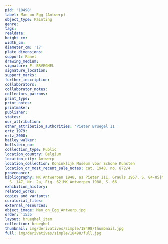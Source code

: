 ```yaml
---
pid: '18498'
label: Man on Egg (Antwerp)
object_type: Painting
genre: 
tags: 
realdate: 
height_cm: 
width_cm: 
diameter_cm: '17'
plate_dimensions: 
support: Panel
drawing_medium: 
signature: P. BRVEGHEL
signature_location: 
support_marks: 
further_inscription: 
collaborators: 
collaborator_notes: 
collectors_patrons: 
print_type: 
print_notes: 
printmaker: 
publisher: 
states: 
our_attribution: 
other_attribution_authorities: 'Pieter Bruegel II '
ertz_1979: 
ertz_2008: 
bailey_walker: 
hollstein_no: 
collection_type: Public
location_country: Belgium
location_city: Antwerp
location_collection: Koninklijk Museum voor Schone Kunsten
location_or_most_recent_sale_notes: cat. 1948, no. 872/4
provenance: 
bibliography: MK Antwerpen 1948, as Pieter III, Grauls 1957, S. 84-85|Marlier 1969,
  S. 147, Nr. 2a, Fig. 62|MK Antwerpen 1988, S. 66
exhibition_history: 
related_works: 
copies_and_variants: 
curatorial_files: 
external_resources: 
object_image: Man_on_Egg_Antwerp.jpg
order: '1535'
layout: brueghel_item
collection: brueghel
thumbnail: img/derivatives/simple/18498/thumbnail.jpg
full: img/derivatives/simple/18498/full.jpg
---
```

